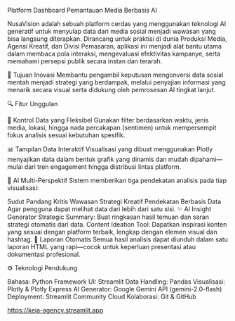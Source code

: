  Platform Dashboard Pemantauan Media Berbasis AI

NusaVision adalah sebuah platform cerdas yang menggunakan teknologi AI generatif untuk menyulap data dari media sosial menjadi wawasan yang bisa langsung diterapkan. Dirancang untuk praktisi di dunia Produksi Media, Agensi Kreatif, dan Divisi Pemasaran, aplikasi ini menjadi alat bantu utama dalam membaca pola interaksi, mengevaluasi efektivitas kampanye, serta memahami persepsi publik secara instan dan terarah.

🎯 Tujuan Inovasi
Membantu pengambil keputusan mengonversi data sosial mentah menjadi strategi yang berdampak, melalui penyajian informasi yang menarik secara visual serta didukung oleh pemrosesan AI tingkat lanjut.

🔍 Fitur Unggulan

🧰 Kontrol Data yang Fleksibel
Gunakan filter berdasarkan waktu, jenis media, lokasi, hingga nada percakapan (sentimen) untuk mempersempit fokus analisis sesuai kebutuhan spesifik.

📊 Tampilan Data Interaktif
Visualisasi yang dibuat menggunakan Plotly menyajikan data dalam bentuk grafik yang dinamis dan mudah dipahami—mulai dari tren engagement hingga distribusi lintas platform.

🧠 AI Multi-Perspektif
Sistem memberikan tiga pendekatan analisis pada tiap visualisasi:

Sudut Pandang Kritis
Wawasan Strategi Kreatif
Pendekatan Berbasis Data
Agar pengguna dapat melihat data dari lebih dari satu sisi.
✨ AI Insight Generator
Strategic Summary: Buat ringkasan hasil temuan dan saran strategi otomatis dari data.
Content Ideation Tool: Dapatkan inspirasi konten yang sesuai dengan platform terbaik, lengkap dengan elemen visual dan hashtag.
📄 Laporan Otomatis
Semua hasil analisis dapat diunduh dalam satu laporan HTML yang rapi—cocok untuk keperluan presentasi atau dokumentasi profesional.

⚙️ Teknologi Pendukung

Bahasa: Python
Framework UI: Streamlit
Data Handling: Pandas
Visualisasi: Plotly & Plotly Express
AI Generator: Google Gemini API (gemini-2.0-flash)
Deployment: Streamlit Community Cloud
Kolaborasi: Git & GitHub

https://keia-agency.streamlit.app
